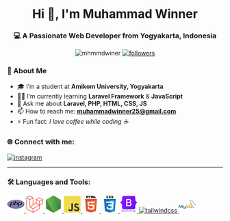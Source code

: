 <!-- Header -->
<h1 align="center">Hi 👋, I'm Muhammad Winner</h1>
<h3 align="center">💻 A Passionate Web Developer from Yogyakarta, Indonesia</h3>

<!-- Badge -->
<p align="center">
  <img src="https://komarev.com/ghpvc/?username=mhmmdwiner&label=Profile%20views&color=0e75b6&style=flat" alt="mhmmdwiner" />
  <a href="https://github.com/mhmmdwiner?tab=followers">
    <img src="https://img.shields.io/github/followers/mhmmdwiner?label=Followers&style=social" alt="followers" />
  </a>
</p>

### 🚀 About Me
- 🎓 I’m a student at **Amikom University, Yogyakarta**
- 👨‍💻 I’m currently learning **Laravel Framework** & **JavaScript**
- 💬 Ask me about **Laravel, PHP, HTML, CSS, JS**
- 📫 How to reach me: **muhammadwinner25@gmail.com**
- ⚡ Fun fact: *I love coffee while coding ☕*

### 🌐 Connect with me:
<p align="left">
<a href="https://instagram.com/mhmmdwiner" target="blank"><img align="center" src="https://raw.githubusercontent.com/rahuldkjain/github-profile-readme-generator/master/src/images/icons/Social/instagram.svg" alt="instagram" height="30" width="40" /></a>


---

### 🛠 Languages and Tools:
<p align="left"> 
  <a href="https://www.php.net" target="_blank" rel="noreferrer"> 
    <img src="https://raw.githubusercontent.com/devicons/devicon/master/icons/php/php-original.svg" alt="php" width="40" height="40"/> 
  </a>
  <a href="https://laravel.com" target="_blank" rel="noreferrer"> 
    <img src="https://raw.githubusercontent.com/devicons/devicon/master/icons/laravel/laravel-original.svg" alt="laravel" width="40" height="40"/> 
  </a>
  <a href="https://nodejs.org" target="_blank" rel="noreferrer"> 
    <img src="https://raw.githubusercontent.com/devicons/devicon/master/icons/nodejs/nodejs-original.svg" alt="nodejs" width="40" height="40"/> 
  </a>
  <a href="https://developer.mozilla.org/en-US/docs/Web/JavaScript" target="_blank" rel="noreferrer"> 
    <img src="https://raw.githubusercontent.com/devicons/devicon/master/icons/javascript/javascript-original.svg" alt="javascript" width="40" height="40"/> 
  </a>
  <a href="https://www.w3.org/html/" target="_blank" rel="noreferrer"> 
    <img src="https://raw.githubusercontent.com/devicons/devicon/master/icons/html5/html5-original-wordmark.svg" alt="html5" width="40" height="40"/> 
  </a>
  <a href="https://www.w3schools.com/css/" target="_blank" rel="noreferrer"> 
    <img src="https://raw.githubusercontent.com/devicons/devicon/master/icons/css3/css3-original-wordmark.svg" alt="css3" width="40" height="40"/> 
  </a>
  <a href="https://getbootstrap.com" target="_blank" rel="noreferrer"> 
    <img src="https://raw.githubusercontent.com/devicons/devicon/master/icons/bootstrap/bootstrap-original-wordmark.svg" alt="bootstrap" width="40" height="40"/> 
  </a>
  <a href="https://tailwindcss.com" target="_blank" rel="noreferrer"> 
    <img src="https://www.vectorlogo.zone/logos/tailwindcss/tailwindcss-icon.svg" alt="tailwindcss" width="40" height="40"/> 
  </a>
<a href="https://www.mysql.com/" target="_blank" rel="noreferrer">
  <img src="https://raw.githubusercontent.com/devicons/devicon/master/icons/mysql/mysql-original-wordmark.svg" alt="mysql" width="40" height="40"/>
</a>
</p>

